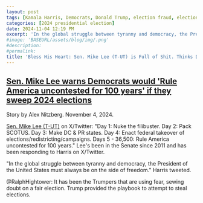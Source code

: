 ```yaml
---
layout: post
tags: [Kamala Harris, Democrats, Donald Trump, election fraud, election lies]
categories: [2024 presidential election]
date: 2024-11-04 12:19 PM
excerpt: 'In the global struggle between tyranny and democracy, the President of the United States must always be on the side of freedom. – Kamala Harris'
#image: 'BASEURL/assets/blog/img/.png'
#description:
#permalink:
title: 'Bless His Heart: Sen. Mike Lee (T-UT) is Full of Shit. Thinks Democrats Are Trying to Steal Election. Trumpers Have The Playbook!'
---
```



## [Sen. Mike Lee warns Democrats would 'Rule America uncontested for 100 years' if they sweep 2024 elections](https://www.foxnews.com/politics/sen-mike-lee-warns-democrats-would-rule-america-uncontested-100-years-sweep-2024-elections)

Story by Alex Nitzberg. November 4, 2024.

[Sen. Mike Lee (T-UT)](https://www.lee.senate.gov/) on X/Twitter: "Day 1: Nuke the filibuster. Day 2: Pack SCOTUS. Day 3: Make DC & PR states. Day 4: Enact federal takeover of elections/redistricting/campaigns. Days 5 - 36,500: Rule America uncontested for 100 years." Lee's been in the Senate since 2011 and has been responding to Harris on X/Twitter. 

"In the global struggle between tyranny and democracy, the President of the United States must always be on the side of freedom." Harris tweeted.

@RalphHightower: It has been the Trumpers that are using fear, sewing doubt on a fair election. Trump provided the playbook to attempt to steal elections.